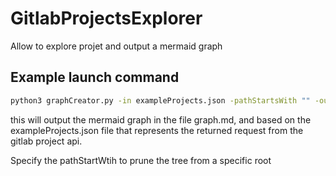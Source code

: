 # GitlabProjectsExplorer
Allow to explore projet and output a mermaid graph

## Example launch command

```bash
python3 graphCreator.py -in exampleProjects.json -pathStartsWith "" -outFile graph.md
```

this will output the mermaid graph in the file graph.md, and based on the exampleProjects.json file that represents the returned request from the gitlab project api.


Specify the pathStartWtih to prune the tree from a specific root
